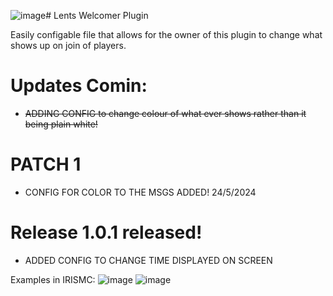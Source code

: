 ![image](https://github.com/1lent/LentsWelcomerPlugin/assets/128602359/20d3e624-7d35-4f21-86ad-5b900e4964fc)# Lents Welcomer Plugin

Easily configable file that allows for the owner of this plugin to change what shows up on join of players.


# Updates Comin:
- ~~ADDING CONFIG to change colour of what ever shows rather than it being plain white!~~



# PATCH 1
- CONFIG FOR COLOR TO THE MSGS ADDED! 24/5/2024

# Release 1.0.1 released!
- ADDED CONFIG TO CHANGE TIME DISPLAYED ON SCREEN

Examples in IRISMC:
![image](https://github.com/1lent/LentsWelcomerPlugin/assets/128602359/6926422b-2ade-473b-9a5a-428b6c28758a)
![image](https://github.com/1lent/LentsWelcomerPlugin/assets/128602359/7830cd32-6dfe-4710-87ae-15b207936a51)

